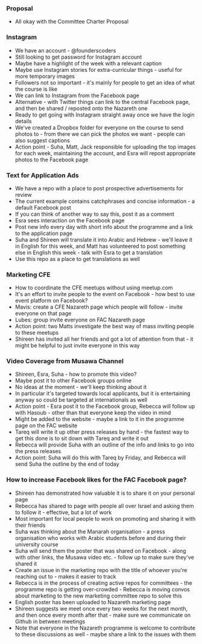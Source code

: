 ### Proposal
- All okay with the Committee Charter Proposal

### Instagram
- We have an account - @founderscoders
- Still looking to get password for Instagram account
- Maybe have a highlight of the week with a relevant caption
- Maybe use Instagram stories for extra-curricular things - useful for more temporary images
- Followers not so important - it's mainly for people to get an idea of what the course is like
- We can link to Instagram from the Facebook page
- Alternative - with Twitter things can link to the central Facebook page, and then be shared / reposted onto the Nazareth one
- Ready to get going with Instagram straight away once we have the login details
- We've created a Dropbox folder for everyone on the course to send photos to - from there we can pick the photos we want - people can also suggest captions
- Action point - Suha, Matt, Jack responsible for uploading the top images for each week, maintaining the account, and Esra will repost appropriate photos to the Facebook page

### Text for Application Ads
- We have a repo with a place to post prospective advertisements for review
- The current example contains catchphrases and concise information - a default Facebook post
- If you can think of another way to say this, post it as a comment
- Esra sees interaction on the Facebook page
- Post new info every day with short info about the programme and a link to the application page
- Suha and Shireen will translate it into Arabic and Hebrew - we'll leave it in English for this week, and Matt has volunteered to post something else in English this week - talk with Esra to get a translation
- Use this repo as a place to get translations as well

### Marketing CFE
- How to coordinate the CFE meetups without using meetup.com
- It's an effort to invite people to the event on Facebook - how best to use event platform on Facebook?
- Mavis: create a CFE Nazareth page which people will follow - invite everyone on that page
- Lubes: group invite everyone on FAC Nazareth page
- Action point: two Matts investigate the best way of mass inviting people to these meetups
- Shireen has invited all her friends and got a lot of attention from that - it might be helpful to just invite everyone in this way

### Video Coverage from Musawa Channel
- Shireen, Esra, Suha - how to promote this video?
- Maybe post it to other Facebook groups online
- No ideas at the moment - we'll keep thinking about it
- In particular it's targeted towards local applicants, but it is entertaining anyway so could be targeted at internationals as well
- Action point - Esra post it to the Facebook group, Rebecca will follow up with Hasoub - other than that everyone keep the video in mind
- Might be added to the website - maybe a link to it in the programme page on the FAC website
- Tareq will write it up other press releases by hand - the fastest way to get this done is to sit down with Tareq and write it out
- Rebecca will provide Suha with an outline of the info and links to go into the press releases
- Action point: Suha will do this with Tareq by Friday, and Rebecca will send Suha the outline by the end of today

### How to increase Facebook likes for the FAC Facebook page?
- Shireen has demonstrated how valuable it is to share it on your personal page
- Rebecca has shared to page with people all over Israel and asking them to follow it - effective, but a lot of work
- Most important for local people to work on promoting and sharing it with their friends
- Suha was thinking about the Manarah organisation - a press organisation who works with Arabic students before and during their university course
- Suha will send them the poster that was shared on Facebook - along with other links, the Musawa video etc. - follow up to make sure they've shared it
- Create an issue in the marketing repo with the title of whoever you're reaching out to - makes it easier to track
- Rebecca is in the process of creating active repos for committees - the programme repo is getting over-crowded - Rebecca is moving convos about marketing to the new marketing committee repo to solve this
- English poster has been uploaded to Nazareth marketing page
- Shireen suggests we meet once every two weeks for the next month, and then once every month after that - make sure we communicate on Github in between meetings
- Note that everyone in the Nazareth programme is welcome to contribute to these discussions as well - maybe share a link to the issues with them

